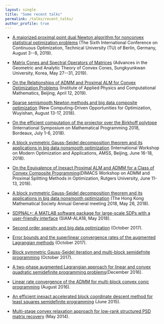 ```yaml
---
layout: single
title: "Some recent talks"
permalink: /talks/recent_talks/
author_profile: true
---
```


- [A majorized proximal point dual Newton algorithm for nonconvex statistical optimization problems](../files/mPPDNA_Aug5_2019.pdf) (The Sixth International Conference on Continuous Optimization, Technical University (TU) of Berlin, Germany, August 3--8, 2019).

- [Matrix Cones and Spectral Operators of Matrices](../files/MatrixConestalkSundf_May29_19.pdf) (Advances in the Geometric and Analytic Theory of Convex Cones, Sungkyunkwan University, Korea, May 27--31, 2019).

- [On the Relationships of ADMM and Proximal ALM for Convex Optimization Problems](../files/ADMM_ALM_relationships_April_12_Beijing.pdf) (Institute of Applied Physics and Computational Mathematics, Beijing, April 12, 2019).

- [Sparse semismooth Newton methods and big data composite optimization](../files/Wuyishan_talkSundf.pdf) (New Computing-Driven Opportunities for Optimization, Wuyishan, August 13-17, 2018).

- [On the efficient computation of the projector over the Birkhoff polytope](../files/Birkhoff_ISMP2018.pdf) (International Symposium on Mathematical Programming 2018, Bordeaux, July 1-6, 2018).

- [A block symmetric Gauss-Seidel decomposition theorem and its applications in big data nonsmooth optimization](../files/blocksGS_Beijing.pdf) (International Workshop on Modern Optimization and Applications, AMSS, Beijing, June 16-18, 2018).

- [On the Equivalence of Inexact Proximal ALM and ADMM for a Class of Convex Composite Programming](../files/ADMM_ALM_equiv.pdf)(DIMACS Workshop on ADMM and Proximal Splitting Methods in Optimization, Rutgers University, June 11-13, 2018).

- [A block symmetric Gauss-Seidel decomposition theorem and its applications in big data nonsmooth optimization](../files/blocksGS.pdf) (The Hong Kong Mathematical Society Annual General meeting 2018, May 26, 2018).

- [SDPNAL+: A MATLAB software package for large-scale SDPs with a user-friendly interface](../files/SDPNALplus-SIAM-ALA-18.pdf) (SIAM-ALA18, May 2018).

- [Second order sparsity and big data optimization](../files/ChengDu2ndSparsityBigDataOpt.pdf) (October 2017).

- [Error bounds and the superlinear convergence rates of the augmented Lagrangian methods](../files/talk_alm_Dec12.pdf) (October 2017).

- [Block symmetric Gauss-Seidel iteration and multi-block semidefnite programming](../files/imsPADMM-Talk2017.pdf) (October 2017).

- [A two-phase augmented Lagrangian approach for linear and convex quadratic semidefinite programming problems](../files/Vegas_Dec_SunDF.pdf)(December 2016).

- [Linear rate convergence of the ADMM for multi-block convex conic programming](../files/Sun_ICCOPT2016.pdf) (August 2016).

- [An efficient inexact accelerated block coordinate descent method for least squares semidefinite programming](../files/ABCD-talk-2.pdf) (June 2015).

- [Multi-stage convex relaxation approach for low-rank structured PSD matrix recovery](../files/Multi_stage_Talk_OP14SunDF.pdf) (May 2014).
